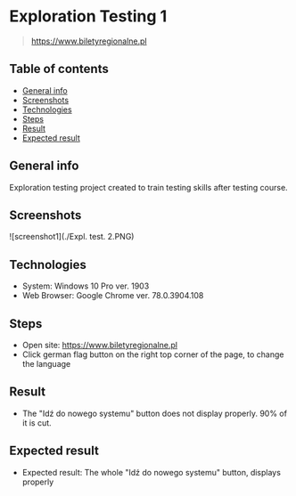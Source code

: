 # Exploration Testing 1
> https://www.biletyregionalne.pl

## Table of contents
* [General info](#general-info)
* [Screenshots](#screenshots)
* [Technologies](#technologies)
* [Steps](#steps)
* [Result](#result)
* [Expected result](#expected-result)

## General info
Exploration testing project created to train testing skills after testing course.

## Screenshots
![screenshot1](./Expl. test. 2.PNG)

## Technologies
* System: Windows 10 Pro ver. 1903
* Web Browser: Google Chrome ver. 78.0.3904.108

## Steps
* Open site: https://www.biletyregionalne.pl
* Click german flag button on the right top corner of the page, to change the language

## Result
* The "Idź do nowego systemu" button does not display properly. 90% of it is cut.

## Expected result
* Expected result:
The whole "Idź do nowego systemu" button, displays properly